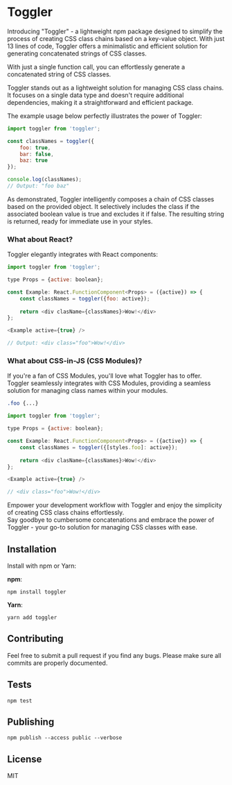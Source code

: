 # Toggler

Introducing "Toggler" - a lightweight npm package designed to simplify the process of creating CSS class chains based on 
a key-value object. With just 13 lines of code, Toggler offers a minimalistic and efficient solution for generating 
concatenated strings of CSS classes.

With just a single function call, you can effortlessly generate a concatenated string of CSS classes.

Toggler stands out as a lightweight solution for managing CSS class chains.
It focuses on a single data type and doesn't require additional dependencies,
making it a straightforward and efficient package.

The example usage below perfectly illustrates the power of Toggler:

```javascript
import toggler from 'toggler';

const classNames = toggler({
    foo: true,
    bar: false,
    baz: true
});

console.log(classNames);
// Output: "foo baz"
```

As demonstrated, Toggler intelligently composes a chain of CSS classes based on the provided object.
It selectively includes the class if the associated boolean value is true and excludes it if false.
The resulting string is returned, ready for immediate use in your styles.

### What about React?

Toggler elegantly integrates with React components:

```javascript
import toggler from 'toggler';

type Props = {active: boolean};

const Example: React.FunctionComponent<Props> = ({active}) => {
    const classNames = toggler({foo: active});
    
    return <div clasName={classNames}>Wow!</div>
};

<Example active={true} /> 

// Output: <div class="foo">Wow!</div>
```

### What about CSS-in-JS (CSS Modules)?

If you're a fan of CSS Modules, you'll love what Toggler has to offer.<br /> 
Toggler seamlessly integrates with CSS Modules, providing a seamless solution for managing class names within your modules.


```css
.foo {...}
```

```javascript
import toggler from 'toggler';

type Props = {active: boolean};

const Example: React.FunctionComponent<Props> = ({active}) => {
    const classNames = toggler({[styles.foo]: active});
    
    return <div clasName={classNames}>Wow!</div>
};

<Example active={true} /> 

// <div class="foo">Wow!</div>
```

Empower your development workflow with Toggler and enjoy the simplicity of creating CSS class chains effortlessly.<br />
Say goodbye to cumbersome concatenations and embrace the power of Toggler - your go-to solution for managing CSS classes with ease.


## Installation

Install with npm or Yarn:

**npm**:

```
npm install toggler
```

**Yarn**:

```
yarn add toggler
```

## Contributing
   
Feel free to submit a pull request if you find any bugs. 
Please make sure all commits are properly documented.

## Tests

```
npm test
```

## Publishing

```
npm publish --access public --verbose
```

## License

MIT
